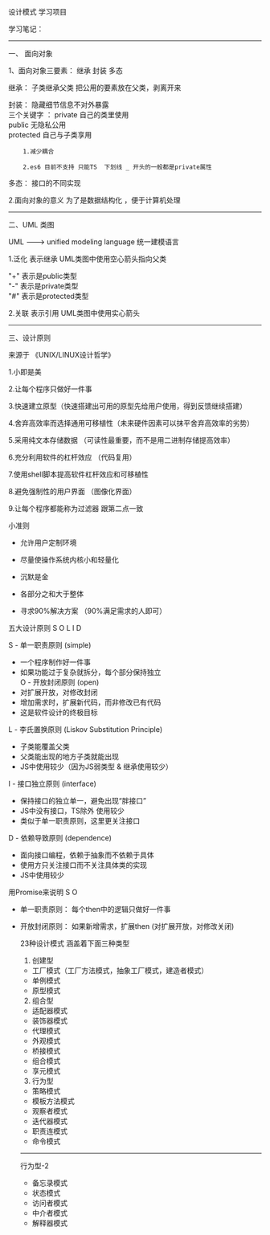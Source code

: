 设计模式 学习项目  
  
学习笔记：  
****
一、 面向对象  
  
1、面向对象三要素： 继承  封装  多态  
  
继承： 
        子类继承父类  把公用的要素放在父类，剥离开来  
  
封装：   隐藏细节信息不对外暴露  
        三个关键字 ：  private 自己的类里使用    
        public 无隐私公用   
        protected 自己与子类享用  
          
        1.减少耦合  
          
        2.es6 目前不支持 只能TS  下划线 _ 开头的一般都是private属性  
  
多态： 接口的不同实现  
  
2.面向对象的意义    为了是数据结构化 ，便于计算机处理  
****
二、UML 类图  

UML   --->   unified modeling language   统一建模语言  


1.泛化   表示继承  UML类图中使用空心箭头指向父类  

"+" 表示是public类型  
"-" 表示是private类型  
"#" 表示是protected类型  


2.关联   表示引用  UML类图中使用实心箭头  


****
三、设计原则  
  
  
来源于 《UNIX/LINUX设计哲学》  
  
  
1.小即是美  
  
2.让每个程序只做好一件事  
  
3.快速建立原型（快速搭建出可用的原型先给用户使用，得到反馈继续搭建）  
  
4.舍弃高效率而选择通用可移植性（未来硬件因素可以抹平舍弃高效率的劣势）  
  
5.采用纯文本存储数据 （可读性最重要，而不是用二进制存储提高效率）
  
6.充分利用软件的杠杆效应 （代码复用） 
  
7.使用shell脚本提高软件杠杆效应和可移植性  
  
8.避免强制性的用户界面 （图像化界面）  
  
9.让每个程序都能称为过滤器 跟第二点一致  
  
小准则  
  * 允许用户定制环境  
  
  * 尽量使操作系统内核小和轻量化  
  
  * 沉默是金  
    
  * 各部分之和大于整体  
    
  * 寻求90%解决方案  （90%满足需求的人即可）  
  

  五大设计原则 S O L I D
  
    
S - 单一职责原则  (simple)  
  
  * 一个程序制作好一件事  
  * 如果功能过于复杂就拆分，每个部分保持独立  
O - 开放封闭原则  (open)  
  * 对扩展开放，对修改封闭  
  *  增加需求时，扩展新代码，而非修改已有代码  
  * 这是软件设计的终极目标  
    
L - 李氏置换原则  (Liskov Substitution Principle)  
  * 子类能覆盖父类  
  * 父类能出现的地方子类就能出现  
  * JS中使用较少（因为JS弱类型 & 继承使用较少）  

I - 接口独立原则  (interface)  
  * 保持接口的独立单一，避免出现“胖接口”  
  * JS中没有接口，TS除外 使用较少  
  * 类似于单一职责原则，这里更关注接口  

D - 依赖导致原则  (dependence)  
  * 面向接口编程，依赖于抽象而不依赖于具体  
  * 使用方只关注接口而不关注具体类的实现  
  * JS中使用较少  
  
  用Promise来说明 S O  
  * 单一职责原则： 每个then中的逻辑只做好一件事  
  * 开放封闭原则： 如果新增需求，扩展then  (对扩展开放，对修改关闭)  

    23种设计模式 涵盖着下面三种类型

     1. 创建型  
      * 工厂模式（工厂方法模式，抽象工厂模式，建造者模式）  
      * 单例模式  
      * 原型模式  

     2. 组合型  
      * 适配器模式  
      * 装饰器模式  
      * 代理模式  
      * 外观模式  
      * 桥接模式  
      * 组合模式  
      * 享元模式  
     3. 行为型  
      * 策略模式  
      * 模板方法模式  
      * 观察者模式  
      * 迭代器模式  
      * 职责连模式  
      * 命令模式  
      ****
      行为型-2
      * 备忘录模式  
      * 状态模式  
      * 访问者模式  
      * 中介者模式  
      * 解释器模式  
